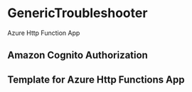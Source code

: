 # GenericTroubleshooter
Azure Http Function App

## Amazon Cognito Authorization

## Template for Azure Http Functions App